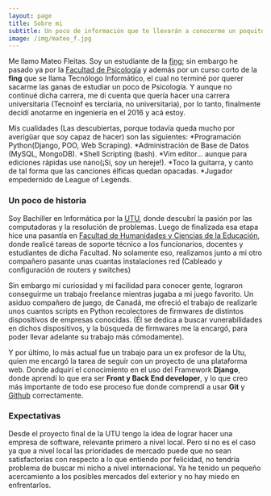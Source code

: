 ```yaml
---
layout: page
title: Sobre mi
subtitle: Un poco de información que te llevarán a conocerme un poquito más
image: /img/mateo_f.jpg
---
```


Me llamo Mateo Fleitas. Soy un estudiante de la [fing](https://www.fing.edu.uy); sin embargo he pasado ya por la [Facultad de Psicología](https://www.psico.edu.uy)
y además por un curso corto de la **fing** que se llama Tecnólogo Informático, el cual no terminé por querer sacarme las ganas de estudiar un poco de Psicología. Y aunque no continué dicha carrera, me di cuenta que quería hacer una carrera universitaria (Tecnoinf es terciaria, no universitaria), por lo tanto, finalmente decidí anotarme en ingeniería en el 2016 y acá estoy.


Mis cualidades (Las descubiertas, porque todavía queda mucho por averigüar que soy capaz de hacer) son las siguientes:
*Programación Python(Django, POO, Web Scraping).
*Administración de Base de Datos (MySQL, MongoDB).
*Shell Scripting (bash).
*Vim editor... aunque para ediciones rápidas use nano(¡Si, soy un hereje!).
*Toco la guitarra, y canto de tal forma que las canciones élficas quedan opacadas.
*Jugador empedernido de League of Legends.


### Un poco de historia

Soy Bachiller en Informática por la [UTU](https://www.utu.edu.uy), donde descubrí la pasión por las computadoras y la resolución de problemas.
Luego de finalizada esa etapa hice una pasantía en [Facultad de Humanidades y Ciencias de la Educación](http://www.fhuce.edu.uy), donde realicé tareas de soporte técnico a los funcionarios, docentes y estudiantes de dicha Facultad. No solamente eso, realizamos junto a mi otro compañero pasante unas cuantas instalaciones red (Cableado y configuración de routers y switches)

Sin embargo mi curiosidad y mi facilidad para conocer gente, lograron conseguirme un trabajo freelance mientras jugaba a mi juego favorito. Un asiduo compañero de juego, de Canadá, me ofreció el trabajo de realizarle unos cuantos scripts en Python recolectores de firmwares de distintos dispositivos de empresas conocidas. (Él se dedica a buscar vunerabilidades en dichos dispositivos, y la búsqueda de firmwares me la encargó, para poder llevar adelante su trabajo más cómodamente).

Y por último, lo más actual fue un trabajo para un ex profesor de la Utu, quien me encargó la tarea de seguir con un proyecto de una plataforma web. Donde adquirí el conocimiento en el uso del Framework **Django**, donde aprendí lo que era ser **Front y Back End developer**, y lo que creo más importante de todo ese proceso fue donde comprendí a usar **Git** y [Github](https://github.io) correctamente.


### Expectativas

Desde el proyecto final de la UTU tengo la idea de lograr hacer una empresa de software, relevante primero a nivel local. Pero si no es el caso ya que a nivel local las prioridades de mercado puede que no sean satisfactorias con respecto a lo que entiendo por felicidad, no tendría problema de buscar mi nicho a nivel internacional. Ya he tenido un pequeño acercamiento a los posibles mercados del exterior y no hay miedo en enfrentarlos.

